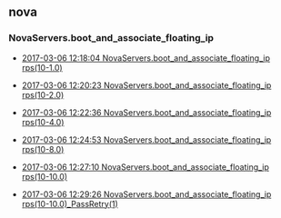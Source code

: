 
## nova

### NovaServers.boot_and_associate_floating_ip

- [2017-03-06 12:18:04 NovaServers.boot_and_associate_floating_ip rps(10-1.0)](https://godleon.github.io/osp_binary_test_result/0.0.30/nova/(20170306_121804)NovaServers.boot_and_associate_floating_ip-rps(10-1.0).html)

- [2017-03-06 12:20:23 NovaServers.boot_and_associate_floating_ip rps(10-2.0)](https://godleon.github.io/osp_binary_test_result/0.0.30/nova/(20170306_122023)NovaServers.boot_and_associate_floating_ip-rps(10-2.0).html)

- [2017-03-06 12:22:36 NovaServers.boot_and_associate_floating_ip rps(10-4.0)](https://godleon.github.io/osp_binary_test_result/0.0.30/nova/(20170306_122236)NovaServers.boot_and_associate_floating_ip-rps(10-4.0).html)

- [2017-03-06 12:24:53 NovaServers.boot_and_associate_floating_ip rps(10-8.0)](https://godleon.github.io/osp_binary_test_result/0.0.30/nova/(20170306_122453)NovaServers.boot_and_associate_floating_ip-rps(10-8.0).html)

- [2017-03-06 12:27:10 NovaServers.boot_and_associate_floating_ip rps(10-10.0)](https://godleon.github.io/osp_binary_test_result/0.0.30/nova/(20170306_122710)NovaServers.boot_and_associate_floating_ip-rps(10-10.0).html)

- [2017-03-06 12:29:26 NovaServers.boot_and_associate_floating_ip rps(10-10.0)_PassRetry(1)](https://godleon.github.io/osp_binary_test_result/0.0.30/nova/(20170306_122926)NovaServers.boot_and_associate_floating_ip-rps(10-10.0)_PassRetry(1).html)
